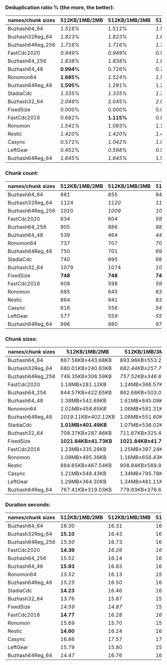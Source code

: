 ### Deduplication ratio % (the more, the better):

| names/chunk sizes | 512KB/1MB/2MB | 512KB/1MB/3MB | 512KB/1MB/4MB | 256KB/1MB/4MB | 512KB/1MB/1.25MB | 512KB/1MB/1.5MB | 512KB/1MB/1.75MB | 768KB/1MB/1.5MB | 512KB/1MB/5MB | 512KB/1MB/8MB |
| --------------- | ----------- | ----------- | ----------- | ----------- | -------------- | ------------- | -------------- | ------------- | ----------- | ----------- |
| Buzhash64_64    | *1.516%*    | 1.512%      | *1.516%*    | **2.102%**  | 1.321%         | 1.512%        | *1.516%*       | 1.486%        | *1.516%*    | *1.516%*    |
| Buzhash32Reg_64 | *1.823%*    | *1.823%*    | *1.823%*    | **2.285%**  | *1.823%*       | 1.806%        | *1.823%*       | 1.310%        | *1.823%*    | *1.823%*    |
| Buzhash64Reg_256 | *1.716%*    | *1.716%*    | *1.716%*    | **2.228%**  | *1.716%*       | 1.698%        | *1.716%*       | 1.452%        | *1.716%*    | *1.716%*    |
| FastCdc2020     | *0.949%*    | *0.949%*    | *0.949%*    | *0.949%*    | 0.904%         | 0.894%        | **1.067%**     | 0.520%        | *0.949%*    | *0.949%*    |
| Buzhash64_256   | *1.838%*    | *1.838%*    | *1.838%*    | **1.999%**  | 1.305%         | 1.836%        | *1.838%*       | 1.763%        | *1.838%*    | *1.838%*    |
| Buzhash64_48    | **0.994%**  | 0.726%      | 0.726%      | *0.822%*    | 0.766%         | 0.442%        | *0.961%*       | 0.283%        | 0.726%      | 0.726%      |
| Ronomon64       | **1.685%**  | *1.524%*    | *1.524%*    | 1.416%      | 1.480%         | 1.474%        | 1.349%         | 0.737%        | *1.524%*    | *1.524%*    |
| Buzhash64Reg_48 | **1.595%**  | 1.291%      | 1.291%      | *1.419%*    | 1.029%         | 1.298%        | *1.436%*       | 0.532%        | 1.291%      | 1.291%      |
| StadiaCdc       | *1.335%*    | *1.335%*    | *1.335%*    | 1.086%      | 1.116%         | **1.441%**    | *1.428%*       | 0.554%        | *1.335%*    | *1.335%*    |
| Buzhash32_64    | *2.049%*    | 2.045%      | *2.049%*    | **2.430%**  | *2.131%*       | 2.045%        | *2.049%*       | 0.608%        | *2.049%*    | *2.049%*    |
| FixedSize       | 0.000%      | 0.000%      | 0.000%      | 0.000%      | 0.000%         | 0.000%        | 0.000%         | 0.000%        | 0.000%      | 0.000%      |
| FastCdc2016     | 0.682%      | **1.115%**  | *0.949%*    | *0.949%*    | 0.542%         | 0.823%        | **1.115%**     | 0.287%        | *0.949%*    | *0.949%*    |
| Ronomon         | *1.541%*    | 1.093%      | 1.171%      | 1.315%      | **1.600%**     | 1.213%        | *1.521%*       | 0.984%        | 1.171%      | 1.171%      |
| Restic          | *1.420%*    | *1.420%*    | *1.420%*    | **1.940%**  | 1.415%         | *1.621%*      | *1.420%*       | 1.041%        | *1.420%*    | *1.420%*    |
| Casync          | 0.572%      | *1.042%*    | *1.042%*    | *1.042%*    | 0.581%         | **1.224%**    | 0.975%         | 0.682%        | *1.042%*    | *1.042%*    |
| LeftGear        | 0.452%      | *0.598%*    | *0.598%*    | *0.598%*    | 0.000%         | **0.653%**    | 0.234%         | **0.653%**    | *0.598%*    | *0.598%*    |
| Buzhash64Reg_64 | *1.645%*    | *1.645%*    | 1.514%      | **1.994%**  | *1.975%*       | 1.538%        | 1.538%         | 0.909%        | 1.514%      | 1.514%      |

### Chunk count:

| names/chunk sizes | 512KB/1MB/2MB | 512KB/1MB/3MB | 512KB/1MB/4MB | 256KB/1MB/4MB | 512KB/1MB/1.25MB | 512KB/1MB/1.5MB | 512KB/1MB/1.75MB | 768KB/1MB/1.5MB | 512KB/1MB/5MB | 512KB/1MB/8MB |
| --------------- | ----------- | ----------- | ----------- | ----------- | -------------- | ------------- | -------------- | ------------- | ----------- | ----------- |
| Buzhash64_64    | 881         | 855         | 847         | 1307        | 950            | 919           | 893            | **716**       | *846*       | *845*       |
| Buzhash32Reg_64 | 1124        | *1120*      | *1120*      | 1798        | 1151           | 1134          | 1127           | **862**       | *1120*      | *1120*      |
| Buzhash64Reg_256 | 1020        | *1009*      | *1009*      | 1452        | 1073           | 1041          | 1029           | **827**       | *1009*      | *1009*      |
| FastCdc2020     | 634         | 604         | *598*       | 626         | 850            | 710           | 659            | 699           | **596**     | **596**     |
| Buzhash64_256   | 905         | 886         | *881*       | 1363        | 966            | 932           | 918            | **727**       | *881*       | *881*       |
| Buzhash64_48    | 539         | 464         | *446*       | 537         | 695            | 624           | 580            | 563           | *431*       | **417**     |
| Ronomon64       | 737         | 707         | 700         | *683*       | 821            | 777           | 752            | **652**       | 700         | *699*       |
| Buzhash64Reg_48 | 750         | 701         | 694         | *689*       | 888            | 813           | 776            | 745           | *688*       | **687**     |
| StadiaCdc       | 740         | 695         | 688         | *687*       | 874            | 798           | 761            | 734           | *687*       | **685**     |
| Buzhash32_64    | 1079        | 1074        | *1071*      | 1776        | 1110           | 1091          | 1084           | **810**       | *1071*      | *1070*      |
| FixedSize       | **748**     | **748**     | **748**     | **748**     | **748**        | **748**       | **748**        | **748**       | **748**     | **748**     |
| FastCdc2016     | 608         | 598         | *596*       | 622         | 661            | 634           | 618            | 613           | **595**     | **595**     |
| Ronomon         | 685         | 645         | 639         | *634*       | 793            | 731           | 705            | **621**       | 637         | *635*       |
| Restic          | 864         | 841         | 834         | 1277        | 942            | 907           | 882            | **708**       | *830*       | *827*       |
| Casync          | 616         | 556         | *540*       | 667         | 747            | 685           | 651            | 603           | *535*       | **530**     |
| LeftGear        | 577         | 559         | *556*       | 578         | 658            | 613           | 590            | 600           | *556*       | **554**     |
| Buzhash64Reg_64 | 996         | 980         | 976         | 1423        | 1053           | 1027          | 1006           | **830**       | *974*       | *974*       |

### Chunk sizes:

| names/chunk sizes | 512KB/1MB/2MB        | 512KB/1MB/3MB        | 512KB/1MB/4MB        | 256KB/1MB/4MB        | 512KB/1MB/1.25MB      | 512KB/1MB/1.5MB      | 512KB/1MB/1.75MB      | 768KB/1MB/1.5MB      | 512KB/1MB/5MB        | 512KB/1MB/8MB        |
| --------------- | -------------------- | -------------------- | -------------------- | -------------------- | --------------------- | -------------------- | --------------------- | -------------------- | -------------------- | -------------------- |
| Buzhash64_64    | 867.58KB±443.68KB    | 893.96KB±553.22KB    | 902.40KB±600.74KB    | 584.80KB±562.31KB    | 804.56KB±292.15KB     | 831.70KB±353.03KB    | 855.92KB±407.64KB     | **1.04MB±297.25KB**  | *903.47KB±611.47KB*  | *904.54KB±627.34KB*  |
| Buzhash32Reg_64 | 680.01KB±240.93KB    | *682.44KB±257.74KB*  | *682.44KB±257.74KB*  | 425.10KB±279.19KB    | 664.06KB±186.60KB     | 674.02KB±213.68KB    | 678.20KB±233.22KB     | **886.70KB±153.74KB** | *682.44KB±257.74KB*  | *682.44KB±257.74KB*  |
| Buzhash64Reg_256 | 749.35KB±306.59KB    | *757.52KB±346.65KB*  | *757.52KB±347.44KB*  | 526.40KB±431.46KB    | 712.34KB±213.96KB     | 734.23KB±256.41KB    | 742.80KB±285.13KB     | **924.23KB±182.13KB** | *757.52KB±347.44KB*  | *757.52KB±347.44KB*  |
| FastCdc2020     | 1.18MB±281.12KB      | 1.24MB±366.57KB      | 1.25MB±426.76KB      | 1.19MB±465.34KB      | *899.22KB±248.13KB*   | **1.05MB±237.78KB**  | 1.13MB±253.73KB       | *1.07MB±220.12KB*    | 1.25MB±461.59KB      | 1.25MB±461.59KB      |
| Buzhash64_256   | 844.57KB±422.65KB    | 862.68KB±503.01KB    | *867.58KB±534.36KB*  | 560.77KB±500.44KB    | 791.24KB±290.42KB     | 820.10KB±345.90KB    | 832.61KB±388.94KB     | **1.03MB±283.45KB**  | *867.58KB±536.04KB*  | *867.58KB±536.04KB*  |
| Buzhash64_48    | 1.38MB±542.69KB      | 1.61MB±845.09KB      | 1.67MB±1.00MB        | 1.39MB±1.04MB        | **1.07MB±253.54KB**   | *1.20MB±357.34KB*    | *1.29MB±456.44KB*     | 1.33MB±245.51KB      | 1.73MB±1.18MB        | 1.79MB±1.38MB        |
| Ronomon64       | *1.01MB±458.65KB*    | 1.06MB±581.31KB      | 1.07MB±614.52KB      | 1.09MB±649.12KB      | 930.98KB±279.92KB     | *983.70KB±351.73KB*  | **1016.40KB±412.78KB** | 1.14MB±280.23KB      | 1.07MB±624.14KB      | 1.07MB±636.89KB      |
| Buzhash64Reg_48 | *1019.11KB±402.12KB* | 1.06MB±551.60KB      | 1.08MB±603.32KB      | 1.08MB±865.96KB      | 860.74KB±229.66KB     | 940.14KB±304.91KB    | *984.97KB±347.52KB*   | **1.00MB±210.22KB**  | 1.08MB±672.84KB      | 1.09MB±681.15KB      |
| StadiaCdc       | **1.01MB±401.49KB**  | 1.07MB±536.02KB      | 1.08MB±577.22KB      | 1.09MB±790.50KB      | 874.53KB±231.05KB     | 957.81KB±299.21KB    | *1004.38KB±355.94KB*  | *1.02MB±221.82KB*    | 1.09MB±591.29KB      | 1.09MB±611.47KB      |
| Buzhash32_64    | 708.37KB±287.86KB    | 711.67KB±325.40KB    | *713.67KB±346.58KB*  | 430.37KB±313.04KB    | 688.59KB±218.75KB     | 700.58KB±252.92KB    | 705.11KB±275.04KB     | **943.62KB±222.65KB** | *713.67KB±355.79KB*  | *714.33KB±364.77KB*  |
| FixedSize       | **1021.84KB±41.73KB** | **1021.84KB±41.73KB** | **1021.84KB±41.73KB** | **1021.84KB±41.73KB** | **1021.84KB±41.73KB** | **1021.84KB±41.73KB** | **1021.84KB±41.73KB** | **1021.84KB±41.73KB** | **1021.84KB±41.73KB** | **1021.84KB±41.73KB** |
| FastCdc2016     | 1.23MB±335.28KB      | 1.25MB±397.24KB      | 1.25MB±446.64KB      | *1.20MB±480.54KB*    | **1.13MB±159.47KB**   | *1.18MB±246.70KB*    | 1.21MB±293.12KB       | 1.22MB±203.33KB      | 1.25MB±459.42KB      | 1.25MB±459.42KB      |
| Ronomon         | 1.09MB±495.39KB      | 1.16MB±656.43KB      | 1.17MB±709.31KB      | 1.18MB±735.37KB      | *963.85KB±276.75KB*   | **1.02MB±365.62KB**  | *1.06MB±437.54KB*     | 1.20MB±281.98KB      | 1.17MB±736.22KB      | 1.18MB±755.28KB      |
| Restic          | 884.65KB±467.54KB    | 908.84KB±569.92KB    | 916.47KB±627.36KB    | 598.54KB±584.77KB    | 811.40KB±293.71KB     | 842.71KB±361.13KB    | 866.59KB±418.81KB     | **1.05MB±297.19KB**  | *920.89KB±674.39KB*  | *924.23KB±710.24KB*  |
| Casync          | 1.21MB±548.43KB      | 1.34MB±795.78KB      | 1.38MB±902.26KB      | *1.12MB±907.76KB*    | **1023.21KB±277.08KB** | *1.09MB±371.94KB*    | 1.15MB±468.33KB       | 1.24MB±284.37KB      | 1.40MB±962.75KB      | 1.41MB±1019.12KB     |
| LeftGear        | 1.29MB±364.30KB      | 1.34MB±481.11KB      | 1.34MB±514.56KB      | 1.29MB±549.12KB      | **1.13MB±169.80KB**   | *1.22MB±243.49KB*    | 1.27MB±311.28KB       | *1.24MB±203.44KB*    | 1.34MB±535.22KB      | 1.35MB±548.93KB      |
| Buzhash64Reg_64 | 767.41KB±319.03KB    | 779.93KB±376.64KB    | 783.13KB±406.51KB    | 537.13KB±463.78KB    | 725.87KB±219.64KB     | 744.24KB±259.52KB    | 759.78KB±295.09KB     | **920.89KB±176.72KB** | *784.74KB±419.21KB*  | *784.74KB±419.21KB*  |

### Duration seconds:

| names/chunk sizes | 512KB/1MB/2MB | 512KB/1MB/3MB | 512KB/1MB/4MB | 256KB/1MB/4MB | 512KB/1MB/1.25MB | 512KB/1MB/1.5MB | 512KB/1MB/1.75MB | 768KB/1MB/1.5MB | 512KB/1MB/5MB | 512KB/1MB/8MB |
| --------------- | ----------- | ----------- | ----------- | ----------- | -------------- | ------------- | -------------- | ------------- | ----------- | ----------- |
| Buzhash64_64    | 16.30       | 16.31       | 16.32       | 16.32       | *16.30*        | *16.30*       | 16.30          | **16.30**     | 16.33       | 16.35       |
| Buzhash32Reg_64 | **15.10**   | 16.43       | 16.39       | 16.38       | *15.65*        | 16.34         | 16.39          | 16.27         | 16.41       | *15.68*     |
| Buzhash64Reg_256 | *15.50*     | 16.73       | 16.50       | 15.72       | 16.04          | 16.61         | *15.72*        | 15.72         | 16.08       | **11.42**   |
| FastCdc2020     | **14.39**   | *16.26*     | *16.19*     | 16.39       | 16.36          | 16.38         | 16.38          | 16.38         | 16.40       | 16.42       |
| Buzhash64_256   | 15.52       | 16.14       | 16.35       | 16.58       | *11.01*        | 16.33         | 16.59          | **11.00**     | *11.02*     | 11.03       |
| Buzhash64_48    | **15.93**   | 16.83       | 16.50       | 16.24       | *16.21*        | 16.23         | *16.13*        | 16.22         | 16.24       | 16.24       |
| Ronomon64       | *15.52*     | 16.13       | *15.67*     | 15.76       | 15.73          | 16.09         | 15.67          | 15.75         | 15.74       | **10.85**   |
| Buzhash64Reg_48 | *15.25*     | 16.50       | 16.48       | *15.99*     | **10.99**      | 16.41         | 16.47          | 16.47         | 16.50       | 16.51       |
| StadiaCdc       | **14.23**   | 16.46       | 16.00       | 15.97       | *15.95*        | 15.98         | 16.99          | *15.96*       | 17.02       | 17.03       |
| Buzhash32_64    | 13.76       | 15.67       | 15.69       | 16.01       | **10.87**      | 15.94         | *10.88*        | 15.85         | 15.88       | *10.90*     |
| FixedSize       | *14.59*     | *14.87*     | 15.19       | 15.14       | 15.10          | 14.88         | 15.18          | 15.14         | 15.09       | **10.97**   |
| FastCdc2016     | **14.77**   | 16.28       | *16.03*     | 16.19       | *15.93*        | 16.22         | 16.18          | 16.19         | 16.19       | 16.20       |
| Ronomon         | 15.69       | 15.70       | 15.70       | 15.71       | **15.68**      | 15.69         | *15.69*        | *15.69*       | 15.72       | 15.72       |
| Restic          | **14.60**   | 16.24       | 16.11       | 17.01       | *15.58*        | 16.21         | 17.01          | 16.98         | *15.62*     | 15.64       |
| Casync          | 16.86       | 17.57       | 17.15       | 18.44       | **10.71**      | 16.51         | *16.22*        | *16.44*       | 17.04       | 17.05       |
| LeftGear        | 15.79       | 15.80       | 15.79       | 15.79       | **15.78**      | *15.78*       | *15.78*        | 15.78         | 15.80       | 15.84       |
| Buzhash64Reg_64 | *14.47*     | 16.76       | 16.79       | *16.45*     | **10.94**      | 16.73         | 16.69          | 16.73         | 16.78       | 16.47       |

